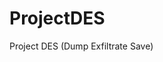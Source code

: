 # ProjectDES
Project DES (Dump Exfiltrate Save)
<!--Credentials. Username = PDES-Admin, Password = PDES-Password -->
